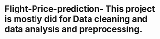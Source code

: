 # Flight-Price-prediction- This project is mostly did for Data cleaning and data analysis and preprocessing.
